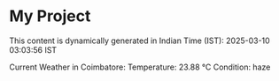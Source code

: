 # My Project

This content is dynamically generated in Indian Time (IST): 2025-03-10 03:03:56 IST


Current Weather in Coimbatore:
Temperature: 23.88 °C
Condition: haze
